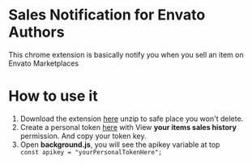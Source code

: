 # Sales Notification for Envato Authors
This chrome extension is basically notify you when you sell an item on Envato Marketplaces

# How to use it
<ol>
<li>Download the extension <a href='https://github.com/eg/Sales-Notification-for-Envato-Authors/archive/master.zip'>here</a> unzip to safe place you won't delete.</li>
<li>Create a personal token <a href='https://build.envato.com/create-token' target='_blank'>here</a> with View <b>your items sales history</b> permission. And copy your token key.</li>
<li>Open <b>background.js</b>, you will see the apikey variable at top</li>
<code>const apikey = "yourPersonalTokenHere"; </code>
</ol>
